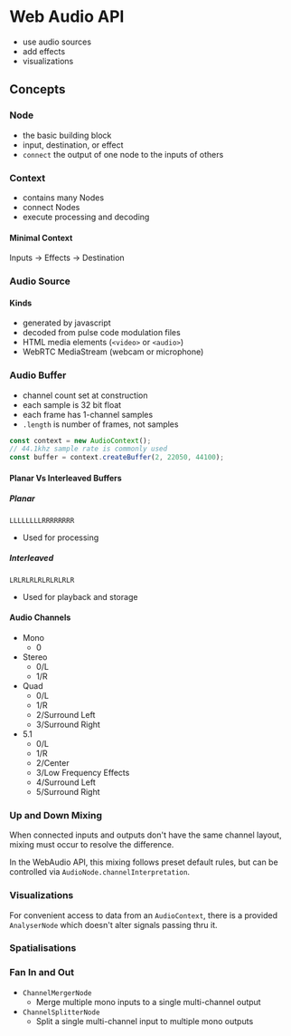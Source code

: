 # Web Audio API

- use audio sources
- add effects
- visualizations

## Concepts

### Node
  - the basic building block
  - input, destination, or effect
  - `connect` the output of one node to the inputs of others

### Context
  - contains many Nodes
  - connect Nodes
  - execute processing and decoding

#### Minimal Context

Inputs -> Effects -> Destination

### Audio Source

#### Kinds

- generated by javascript
- decoded from pulse code modulation files
- HTML media elements (`<video>` or `<audio>`)
- WebRTC MediaStream (webcam or microphone)

### Audio Buffer

- channel count set at construction
- each sample is 32 bit float
- each frame has 1-channel samples
- `.length` is number of frames, not samples

```js
const context = new AudioContext();
// 44.1khz sample rate is commonly used
const buffer = context.createBuffer(2, 22050, 44100);
```

#### Planar Vs Interleaved Buffers

##### Planar

`LLLLLLLLRRRRRRRR`

- Used for processing

##### Interleaved

`LRLRLRLRLRLRLRLR`

- Used for playback and storage

#### Audio Channels

- Mono
  - 0
- Stereo
  - 0/L
  - 1/R
- Quad
  - 0/L
  - 1/R
  - 2/Surround Left
  - 3/Surround Right
- 5.1
  - 0/L
  - 1/R
  - 2/Center
  - 3/Low Frequency Effects
  - 4/Surround Left
  - 5/Surround Right

### Up and Down Mixing

When connected inputs and outputs don't have the same channel layout, mixing must occur to resolve the difference.

In the WebAudio API, this mixing follows preset default rules, but can be controlled via `AudioNode.channelInterpretation`.

### Visualizations

For convenient access to data from an `AudioContext`, there is a provided `AnalyserNode` which doesn't alter signals passing thru it.

### Spatialisations


### Fan In and Out

- `ChannelMergerNode`
  - Merge multiple mono inputs to a single multi-channel output
- `ChannelSplitterNode`
  - Split a single multi-channel input to multiple mono outputs